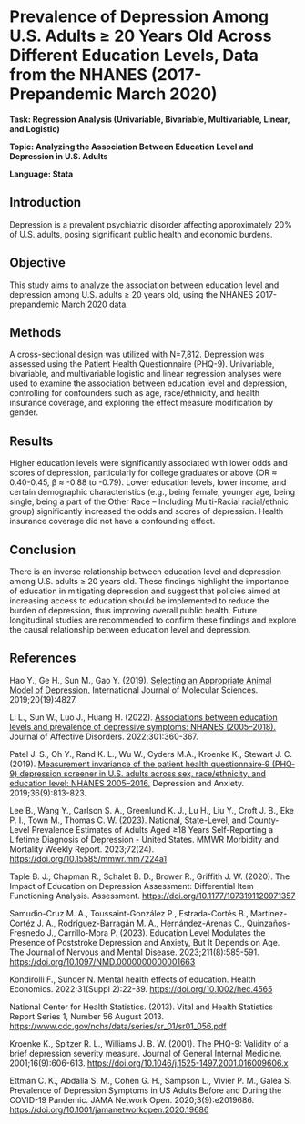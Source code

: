 # Prevalence of Depression Among U.S. Adults ≥ 20 Years Old Across Different Education Levels, Data from the NHANES (2017-Prepandemic March 2020)

**Task: Regression Analysis (Univariable, Bivariable, Multivariable, Linear, and Logistic)**

**Topic: Analyzing the Association Between Education Level and Depression in U.S. Adults**

**Language: Stata**

## Introduction

Depression is a prevalent psychiatric disorder affecting approximately 20% of U.S. adults, posing significant public health and economic burdens.

## Objective 

This study aims to analyze the association between education level and depression among U.S. adults ≥ 20 years old, using the NHANES 2017-prepandemic March 2020 data.

## Methods

A cross-sectional design was utilized with N=7,812. Depression was assessed using the Patient Health Questionnaire (PHQ-9). Univariable, bivariable, and multivariable logistic and linear regression analyses were used to examine the association between education level and depression, controlling for confounders such as age, race/ethnicity, and health insurance coverage, and exploring the effect measure modification by gender. 

## Results

Higher education levels were significantly associated with lower odds and scores of depression, particularly for college graduates or above (OR ≈ 0.40-0.45, β ≈ -0.88 to -0.79). Lower education levels, lower income, and certain demographic characteristics (e.g., being female, younger age, being single, being a part of the Other Race – Including Multi-Racial racial/ethnic group) significantly increased the odds and scores of depression. Health insurance coverage did not have a confounding effect. 

## Conclusion

There is an inverse relationship between education level and depression among U.S. adults ≥ 20 years old. These findings highlight the importance of education in mitigating depression and suggest that policies aimed at increasing access to education should be implemented to reduce the burden of depression, thus improving overall public health. Future longitudinal studies are recommended to confirm these findings and explore the causal relationship between education level and depression.

## References

Hao Y., Ge H., Sun M., Gao Y. (2019). [Selecting an Appropriate Animal Model of Depression.](https://doi.org/10.3390/ijms20194827) International Journal of Molecular Sciences. 2019;20(19):4827. 

Li L., Sun W., Luo J., Huang H. (2022). [Associations between education levels and prevalence of depressive symptoms: NHANES (2005–2018).](https://doi.org/10.1016/j.jad.2022.01.010) Journal of Affective Disorders. 2022;301:360-367. 

Patel J. S., Oh Y., Rand K. L., Wu W., Cyders M.A., Kroenke K., Stewart J. C. (2019). [Measurement invariance of the patient health questionnaire‐9 (PHQ‐9) depression screener in U.S. adults across sex, race/ethnicity, and education level: NHANES 2005–2016.](https://doi.org/10.1002/da.22940) Depression and Anxiety. 2019;36(9):813-823. 

Lee B., Wang Y., Carlson S. A., Greenlund K. J., Lu H., Liu Y., Croft J. B., Eke P. I., Town M., Thomas C. W. (2023). National, State-Level, and County-Level Prevalence Estimates of Adults Aged ≥18 Years Self-Reporting a Lifetime Diagnosis of Depression - United States. MMWR Morbidity and Mortality Weekly Report. 2023;72(24). https://doi.org/10.15585/mmwr.mm7224a1

Taple B. J., Chapman R., Schalet B. D., Brower R., Griffith J. W. (2020). The Impact of Education on Depression Assessment: Differential Item Functioning Analysis. Assessment. https://doi.org/10.1177/1073191120971357

Samudio-Cruz M. A., Toussaint-González P., Estrada-Cortés B., Martínez-Cortéz J. A., Rodríguez-Barragán M. A., Hernández-Arenas C., Quinzaños-Fresnedo J., Carrillo-Mora P. (2023). Education Level Modulates the Presence of Poststroke Depression and Anxiety, But It Depends on Age. The Journal of Nervous and Mental Disease. 2023;211(8):585-591. https://doi.org/10.1097/NMD.0000000000001663 

Kondirolli F., Sunder N. Mental health effects of education. Health Economics. 2022;31(Suppl 2):22-39. https://doi.org/10.1002/hec.4565 

National Center for Health Statistics. (2013). Vital and Health Statistics Report Series 1, Number 56 August 2013. https://www.cdc.gov/nchs/data/series/sr_01/sr01_056.pdf

Kroenke K., Spitzer R. L., Williams J. B. W. (2001). The PHQ-9: Validity of a brief depression severity measure. Journal of General Internal Medicine. 2001;16(9):606-613. https://doi.org/10.1046/j.1525-1497.2001.016009606.x

Ettman C. K., Abdalla S. M., Cohen G. H., Sampson L., Vivier P. M., Galea S. Prevalence of Depression Symptoms in US Adults Before and During the COVID-19 Pandemic. JAMA Network Open. 2020;3(9):e2019686. https://doi.org/10.1001/jamanetworkopen.2020.19686 
